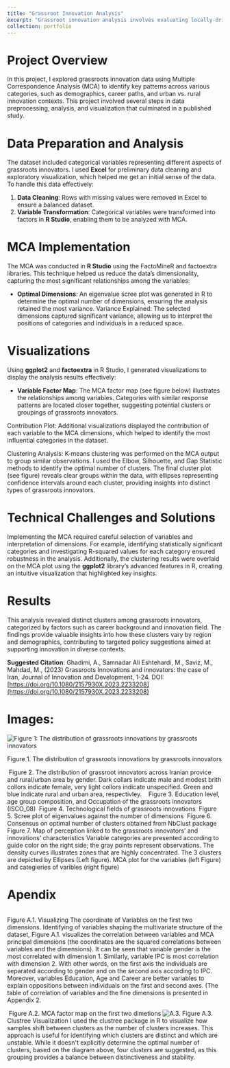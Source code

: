 ```yaml
---
title: "Grassroot Innovation Analysis"
excerpt: "Grassroot innovation analysis involves evaluating locally-driven, community-based solutions to identify innovative practices, technologies, or strategies that address specific social or economic challenges at the grassroots level.<br/><img src='/images/MCA.png'>"
collection: portfolio
---
```




# Project Overview 

In this project, I explored grassroots innovation data using Multiple Correspondence Analysis (MCA) to identify key patterns across various categories, such as demographics, career paths, and urban vs. rural innovation contexts. This project involved several steps in data preprocessing, analysis, and visualization that culminated in a published study.

# Data Preparation and Analysis
The dataset included categorical variables representing different aspects of grassroots innovators. I used **Excel** for preliminary data cleaning and exploratory visualization, which helped me get an initial sense of the data. To handle this data effectively:

1. **Data Cleaning**: Rows with missing values were removed in Excel to ensure a balanced dataset.
2. **Variable Transformation**: Categorical variables were transformed into factors in **R Studio**, enabling them to be analyzed with MCA.

# MCA Implementation

The MCA was conducted in **R Studio** using the FactoMineR and factoextra libraries. This technique helped us reduce the data’s dimensionality, capturing the most significant relationships among the variables:

* **Optimal Dimensions**: An eigenvalue scree plot was generated in R to determine the optimal number of dimensions, ensuring the analysis retained the most variance.
Variance Explained: The selected dimensions captured significant variance, allowing us to interpret the positions of categories and individuals in a reduced space.

# Visualizations

Using **ggplot2** and **factoextra** in R Studio, I generated visualizations to display the analysis results effectively:

* **Variable Factor Map**: The MCA factor map (see figure below) illustrates the relationships among variables. Categories with similar response patterns are located closer together, suggesting potential clusters or groupings of grassroots innovators.

Contribution Plot: Additional visualizations displayed the contribution of each variable to the MCA dimensions, which helped to identify the most influential categories in the dataset.

Clustering Analysis: K-means clustering was performed on the MCA output to group similar observations. I used the Elbow, Silhouette, and Gap Statistic methods to identify the optimal number of clusters. The final cluster plot (see figure) reveals clear groups within the data, with ellipses representing confidence intervals around each cluster, providing insights into distinct types of grassroots innovators.

# Technical Challenges and Solutions

Implementing the MCA required careful selection of variables and interpretation of dimensions. For example, identifying statistically significant categories and investigating R-squared values for each category ensured robustness in the analysis. Additionally, the clustering results were overlaid on the MCA plot using the **ggplot2** library’s advanced features in R, creating an intuitive visualization that highlighted key insights.

# Results
This analysis revealed distinct clusters among grassroots innovators, categorized by factors such as career background and innovation field. The findings provide valuable insights into how these clusters vary by region and demographics, contributing to targeted policy suggestions aimed at supporting innovation in diverse contexts.

**Suggested Citation**: Ghadimi, A., Samnadar Ali Eshtehardi, M., Saviz, M., Mahdad, M., (2023) Grassroots Innovations and innovators: the case of Iran, Journal of Innovation and Development, 1-24. DOI: [https://doi.org/10.1080/2157930X.2023.2233208](https://doi.org/10.1080/2157930X.2023.2233208)

# Images:

<img src="/images/grassrootImage/1_GrassrootsInnovatros.png" alt="Figure 1: The distribution of grassroots innovations by grassroots innovators">

Figure 1. The distribution of grassroots innovations by grassroots innovators


<img src="/images/grassrootImage/2_LOCATION.png.png" alt="">
Figure 2. The distribution of grassroot innovators across Iranian provice and rural/urban area by gender. Dark collars indicate male and modest brith collors indicate female, very light collors indicate unspecified. Green and blue indicate rural and urban area, respectivley. 

<img src="/images/grassrootImage/3_1_AgeGroup.png.png" alt="">
<img src="/images/grassrootImage/3_2_EDUCATION.png.png" alt="">
<img src="/images/grassrootImage/3_3_Occupation.png" alt="">
Figure 3. Education level, age group composition, and Occupation of the grassroots innovators (ISCO_08)

<img src="/images/grassrootImage/4_IPC.png" alt="">
Figure 4. Technological fields of grassroots innovations

<img src="/images/grassrootImage/5_1_Scree plot.png" alt="">
Figure 5. Scree plot of eigenvalues against the number of dimensions

<img src="/images/grassrootImage/6_NbClust.png" alt="">
Figure 6. Consensus on optimal number of clusters obtained from NbClust package


<img src="/images/grassrootImage/7_MCA.png" alt="">
Figure 7. Map of perception linked to the grassroots innovators’ and innovations’ characteristics
Variable categories are presented according to guide color on the right side; the gray points represent observations. The density curves illustrates zones that are highly concentrated. The 3 clusters are depicted by Ellipses (Left figure). MCA plot for the variables (left Figure) and categieries of varibles (right figure)



# Apendix 

<img src="/images/grassrootImage/A_1_.png" alt="">

Figure A.1. Visualizing The coordinate of Variables on  the first two dimensions.
Identifying of variables shaping the multivariate structure of the dataset, Figure A.1. visualizes the correlation between variables and MCA principal dimensions (the coordinates are the squared correlations between variables and the dimensions). It can be seen that variable gender is the most correlated with dimension 1. Similarly, variable IPC is most correlation with dimension 2. With other words, on the first axis the individuals are separated according to gender and on the second axis according to IPC. Moreover, variables Education, Age and Career are better variables to explain oppositions between individuals on the first and second axes. (The table of correlation of variables and the fine dimensions is presented in Appendix 2.

<img src="/images/grassrootImage/A_2_confidence plot.png" alt="">
Figure A.2. MCA factor map on the first two dimetions

<img src="/images/grassrootImage/A.3.Clustree.png" alt="A.3.">
Figure A.3. Clustree Visualization
I used the clustree package in R to visualize how samples shift between clusters as the number of clusters increases. This approach is useful for identifying which clusters are distinct and which are unstable. While it doesn't explicitly determine the optimal number of clusters, based on the diagram above, four clusters are suggested, as this grouping provides a balance between distinctiveness and stability.



